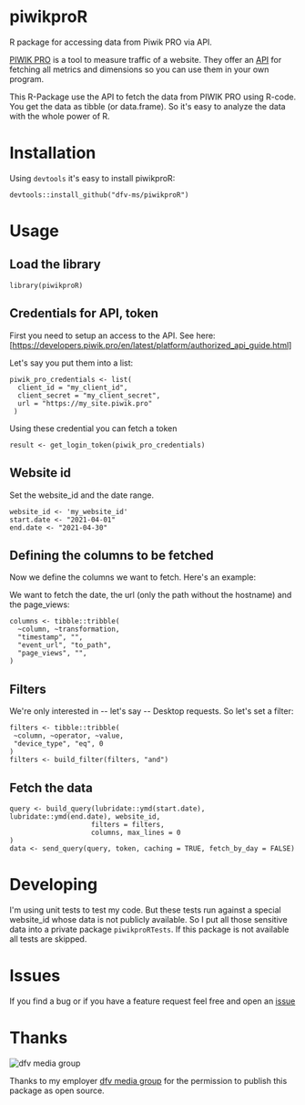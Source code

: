 # piwikproR
R package for accessing data from Piwik PRO via API.

[PIWIK PRO](https://www.piwik.pro) is a tool to measure traffic of a website. They offer an [API](https://developers.piwik.pro/en/latest/custom_reports/http_api/http_api.html) for fetching all metrics and dimensions so you can use them in your own program.

This R-Package use the API to fetch the data from PIWIK PRO using R-code. You get the data as tibble (or data.frame). So it's easy to analyze the data with the whole power of R.

# Installation

Using `devtools` it's easy to install piwikproR:
```
devtools::install_github("dfv-ms/piwikproR")
```

# Usage

## Load the library
```
library(piwikproR)
```

## Credentials for API, token
First you need to setup an access to the API. See here: [https://developers.piwik.pro/en/latest/platform/authorized_api_guide.html]

Let's say you put them into a list:

```
piwik_pro_credentials <- list(
  client_id = "my_client_id",
  client_secret = "my_client_secret",
  url = "https://my_site.piwik.pro"
 )
 ```
 
 Using these credential you can fetch a token
 ```
 result <- get_login_token(piwik_pro_credentials)
 ```
 
 ## Website id
 Set the website_id and the date range.
 
 ```
 website_id <- 'my_website_id'
start.date <- "2021-04-01"
end.date <- "2021-04-30"
```

## Defining the columns to be fetched
Now we define the columns we want to fetch. Here's an example:

We want to fetch the date, the url (only the path without the hostname) and the page_views:
```
columns <- tibble::tribble(
  ~column, ~transformation,
  "timestamp", "",
  "event_url", "to_path",
  "page_views", "",
)
```

 ## Filters
 We're only interested in -- let's say -- Desktop requests. So let's set a filter:
 
 ```
 filters <- tibble::tribble(
  ~column, ~operator, ~value,
  "device_type", "eq", 0
)
filters <- build_filter(filters, "and")
 ```
 
 ## Fetch the data
 
 ```
 query <- build_query(lubridate::ymd(start.date), lubridate::ymd(end.date), website_id,
                     filters = filters,
                     columns, max_lines = 0
)
data <- send_query(query, token, caching = TRUE, fetch_by_day = FALSE)
```

# Developing

I'm using unit tests to test my code. But these tests run against
a special website_id whose data is not publicly available. So I put all those sensitive
data into a private package `piwikproRTests`. If this package is not available
all tests are skipped.

# Issues
If you find a bug or if you have a feature request feel free and open an [issue](https://github.com/dfv-ms/piwikproR/issues)

# Thanks
![dfv media group](https://english.dfv.de/img/dfv_logo_en.png)

Thanks to my employer [dfv media group](https://english.dfv.de) for the permission to publish this package as open source.
